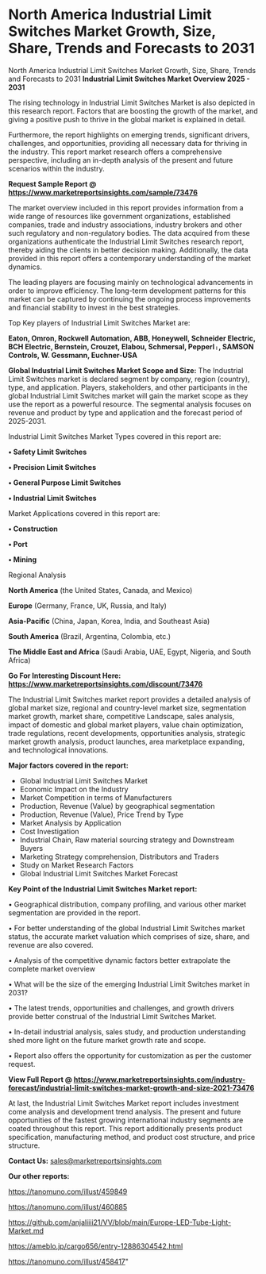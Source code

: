 # North America Industrial Limit Switches Market Growth, Size, Share, Trends and Forecasts to 2031
North America Industrial Limit Switches Market Growth, Size, Share, Trends and Forecasts to 2031
<Strong> Industrial Limit Switches Market Overview 2025 - 2031</strong>

The rising technology in Industrial Limit Switches Market is also depicted in this research report. Factors that are boosting the growth of the market, and giving a positive push to thrive in the global market is explained in detail.

Furthermore, the report highlights on emerging trends, significant drivers, challenges, and opportunities, providing all necessary data for thriving in the industry. This report market research offers a comprehensive perspective, including an in-depth analysis of the present and future scenarios within the industry.

<strong>Request Sample Report @ <a href=https://www.marketreportsinsights.com/sample/73476>https://www.marketreportsinsights.com/sample/73476</a></strong>

The market overview included in this report provides information from a wide range of resources like government organizations, established companies, trade and industry associations, industry brokers and other such regulatory and non-regulatory bodies. The data acquired from these organizations authenticate the Industrial Limit Switches research report, thereby aiding the clients in better decision making. Additionally, the data provided in this report offers a contemporary understanding of the market dynamics.

The leading players are focusing mainly on technological advancements in order to improve efficiency. The long-term development patterns for this market can be captured by continuing the ongoing process improvements and financial stability to invest in the best strategies.

Top Key players of Industrial Limit Switches Market are:

<strong>Eaton, Omron, Rockwell Automation, ABB, Honeywell, Schneider Electric, BCH Electric, Bernstein, Crouzet, Elabou, Schmersal, Pepperlᛧ, SAMSON Controls, W. Gessmann, Euchner-USA</strong>

<strong><b>Global Industrial Limit Switches Market Scope and Size:</b></strong>
The Industrial Limit Switches market is declared segment by company, region (country), type, and application. Players, stakeholders, and other participants in the global Industrial Limit Switches market will gain the market scope as they use the report as a powerful resource. The segmental analysis focuses on revenue and product by type and application and the forecast period of 2025-2031.

Industrial Limit Switches Market Types covered in this report are:

<strong>• Safety Limit Switches

• Precision Limit Switches

• General Purpose Limit Switches

• Industrial Limit Switches</strong>

Market Applications covered in this report are:

<strong>• Construction

• Port

• Mining</strong> 

Regional Analysis

<strong>North America</strong> (the United States, Canada, and Mexico)

<strong>Europe</strong> (Germany, France, UK, Russia, and Italy)

<strong>Asia-Pacific</strong> (China, Japan, Korea, India, and Southeast Asia)

<strong>South America</strong> (Brazil, Argentina, Colombia, etc.)

<strong>The Middle East and Africa</strong> (Saudi Arabia, UAE, Egypt, Nigeria, and South Africa)

<strong>Go For Interesting Discount Here: <a href=https://www.marketreportsinsights.com/discount/73476>https://www.marketreportsinsights.com/discount/73476</a></strong>

The Industrial Limit Switches market report provides a detailed analysis of global market size, regional and country-level market size, segmentation market growth, market share, competitive Landscape, sales analysis, impact of domestic and global market players, value chain optimization, trade regulations, recent developments, opportunities analysis, strategic market growth analysis, product launches, area marketplace expanding, and technological innovations.

<strong><b>Major factors covered in the report:</b></strong>
<ul>
  <li>Global Industrial Limit Switches Market </li>
  <li>Economic Impact on the Industry</li>
  <li>Market Competition in terms of Manufacturers</li>
  <li>Production, Revenue (Value) by geographical segmentation</li>
  <li>Production, Revenue (Value), Price Trend by Type</li>
  <li>Market Analysis by Application</li>
  <li>Cost Investigation</li>
  <li>Industrial Chain, Raw material sourcing strategy and Downstream Buyers</li>
  <li>Marketing Strategy comprehension, Distributors and Traders</li>
  <li>Study on Market Research Factors</li>
  <li>Global Industrial Limit Switches Market Forecast</li>
</ul>

<strong><b>Key Point of the Industrial Limit Switches Market report:</b></strong>

• Geographical distribution, company profiling, and various other market segmentation are provided in the report.

• For better understanding of the global Industrial Limit Switches market status, the accurate market valuation which comprises of size, share, and revenue are also covered.

• Analysis of the competitive dynamic factors better extrapolate the complete market overview

• What will be the size of the emerging Industrial Limit Switches market in 2031?

• The latest trends, opportunities and challenges, and growth drivers provide better construal of the Industrial Limit Switches Market.

• In-detail industrial analysis, sales study, and production understanding shed more light on the future market growth rate and scope.

• Report also offers the opportunity for customization as per the customer request.

<strong><b>View Full Report @ <a href=https://www.marketreportsinsights.com/industry-forecast/industrial-limit-switches-market-growth-and-size-2021-73476>https://www.marketreportsinsights.com/industry-forecast/industrial-limit-switches-market-growth-and-size-2021-73476</a></b></strong>


At last, the Industrial Limit Switches Market report includes investment come analysis and development trend analysis. The present and future opportunities of the fastest growing international industry segments are coated throughout this report. This report additionally presents product specification, manufacturing method, and product cost structure, and price structure.

<strong>Contact Us:</strong>
sales@marketreportsinsights.com

<strong>Our other reports:</strong>

<a href=https://tanomuno.com/illust/459849>https://tanomuno.com/illust/459849</a>

<a href=https://tanomuno.com/illust/460885>https://tanomuno.com/illust/460885</a>

<a href=https://github.com/anjaliiii21/VV/blob/main/Europe-LED-Tube-Light-Market.md>https://github.com/anjaliiii21/VV/blob/main/Europe-LED-Tube-Light-Market.md</a>

<a href=https://ameblo.jp/cargo656/entry-12886304542.html>https://ameblo.jp/cargo656/entry-12886304542.html</a>

<a href=https://tanomuno.com/illust/458417>https://tanomuno.com/illust/458417</a>"
